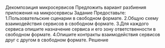 Декомпозиция микросервисов
Предложить вариант разбиения приложения на микросервисы
Задание
Предоставьте:
1.Пользовательские сценарии в свободном формате.
2.Общую схему взаимодействия сервисов в свободном формате.
3.Для каждого сервиса опишите назначение сервиса и его зону ответственности в свободном формате.
4.Опишите контракты взаимодействия сервисов друг с другом в свободном формате.
Решение

